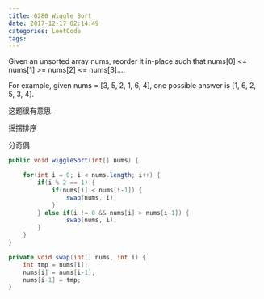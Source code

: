 ```yaml
---
title: 0280 Wiggle Sort
date: 2017-12-17 02:14:49
categories: LeetCode
tags:
---
```



Given an unsorted array nums, reorder it in-place such that nums[0] <= nums[1] >= nums[2] <= nums[3]....

For example, given nums = [3, 5, 2, 1, 6, 4], one possible answer is [1, 6, 2, 5, 3, 4].


这题很有意思.

摇摆排序

分奇偶

```java
public void wiggleSort(int[] nums) {

    for(int i = 0; i < nums.length; i++) {
        if(i % 2 == 1) {
            if(nums[i] < nums[i-1]) {
                swap(nums, i);
            }
        } else if(i != 0 && nums[i] > nums[i-1]) {
                swap(nums, i);
        }
    }
}

private void swap(int[] nums, int i) {
    int tmp = nums[i];
    nums[i] = nums[i-1];
    nums[i-1] = tmp;
}
```


